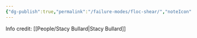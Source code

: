 ```yaml
---
{"dg-publish":true,"permalink":"/failure-modes/floc-shear/","noteIcon":"","created":"2025-01-21T13:30:25.598-06:00"}
---
```


Info credit: [[People/Stacy Bullard\|Stacy Bullard]]